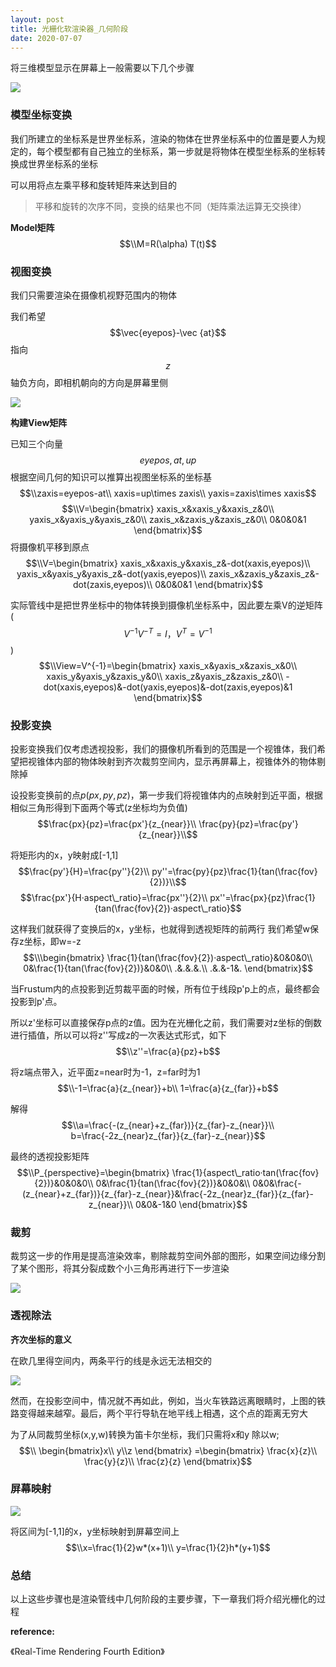 ```yaml
---
layout: post
title: 光栅化软渲染器_几何阶段
date: 2020-07-07
---
```


将三维模型显示在屏幕上一般需要以下几个步骤

![](https://pic.downk.cc/item/5f0407f214195aa5946cc07c.png)

### 模型坐标变换

我们所建立的坐标系是世界坐标系，渲染的物体在世界坐标系中的位置是要人为规定的，每个模型都有自己独立的坐标系，第一步就是将物体在模型坐标系的坐标转换成世界坐标系的坐标

可以用将点左乘平移和旋转矩阵来达到目的

> 平移和旋转的次序不同，变换的结果也不同（矩阵乘法运算无交换律）

**Model矩阵**
$$\\M=R(\alpha) T(t)$$


### 视图变换

我们只需要渲染在摄像机视野范围内的物体

我们希望 $$\vec{eyepos}-\vec {at}$$指向$$z$$轴负方向，即相机朝向的方向是屏幕里侧


![](https://www.realtimerendering.com/figures/RTR4.02.04.png)

**构建View矩阵**

已知三个向量$$eyepos,at,up$$
根据空间几何的知识可以推算出视图坐标系的坐标基
$$\\zaxis=eyepos-at\\ 
xaxis=up\times zaxis\\ 
yaxis=zaxis\times xaxis$$
$$\\V=\begin{bmatrix}
xaxis_x&xaxis_y&xaxis_z&0\\
yaxis_x&yaxis_y&yaxis_z&0\\
zaxis_x&zaxis_y&zaxis_z&0\\
0&0&0&1
\end{bmatrix}$$
将摄像机平移到原点
$$\\V=\begin{bmatrix}
xaxis_x&xaxis_y&xaxis_z&-dot(xaxis,eyepos)\\
yaxis_x&yaxis_y&yaxis_z&-dot(yaxis,eyepos)\\
zaxis_x&zaxis_y&zaxis_z&-dot(zaxis,eyepos)\\
0&0&0&1
\end{bmatrix}$$


实际管线中是把世界坐标中的物体转换到摄像机坐标系中，因此要左乘V的逆矩阵($$V^{-1}V^{-T}=I，V^T=V^{-1}$$)
$$\\View=V^{-1}=\begin{bmatrix}
xaxis_x&yaxis_x&zaxis_x&0\\
xaxis_y&yaxis_y&zaxis_y&0\\
xaxis_z&yaxis_z&zaxis_z&0\\
-dot(xaxis,eyepos)&-dot(yaxis,eyepos)&-dot(zaxis,eyepos)&1
\end{bmatrix}$$

### 投影变换


投影变换我们仅考虑透视投影，我们的摄像机所看到的范围是一个视锥体，我们希望把视锥体内部的物体映射到齐次裁剪空间内，显示再屏幕上，视锥体外的物体剔除掉




<!-- 
<!-- ![](https://www.realtimerendering.com/figures/thumb/RTR4.02.05.jpg) -->
<!-- 
- 透视投影
$$\\P_{perspective}=\begin{bmatrix}
\frac{z_{near}}{n_{w}}&0&0&0\\
0&\frac{z_{far}}{n_{h}}&0&0&\\
0&0&\frac{-(z_{near}+z_{far})}{z_{far}-z_{near}}&\frac{-2z_{near}z_{far}}{z_{far}-z_{near}}\\
0&0&-1&0
\end{bmatrix}$$

- 正交投影
$$\\P_{orthographic }\begin{bmatrix}
  \frac{1}{w}&0&0&0\\
  0&\frac{1}{h}&0&0\\
  0&0&\frac{-2}{z_{far}-z_{near}}& -\frac{z_{far}+z_{near}}{z_{far}-z_{near}}\\
  0&0&0&1
\end{bmatrix}$$

在游戏中，我们常见的调整视野的方式有调节fov（field of view），分辨率（width，height），在构造投影矩阵也应使用这些参数 -->


设投影变换前的点$p(px,py,pz)$，第一步我们将视锥体内的点映射到近平面，根据相似三角形得到下面两个等式(z坐标均为负值)
$$\frac{px}{pz}=\frac{px'}{z_{near}}\\
\frac{py}{pz}=\frac{py'}{z_{near}}\\$$


将矩形内的x，y映射成[-1,1]
$$\frac{py'}{H}=\frac{py''}{2}\\
py''=\frac{py}{pz}\frac{1}{tan(\frac{fov}{2})}\\$$
$$\frac{px'}{H·aspect\_ratio}=\frac{px''}{2}\\
px''=\frac{px}{pz}\frac{1}{tan(\frac{fov}{2})·aspect\_ratio}$$

这样我们就获得了变换后的x，y坐标，也就得到透视矩阵的前两行
我们希望w保存z坐标，即w=-z
$$\\\begin{bmatrix}
  \frac{1}{tan(\frac{fov}{2})·aspect\_ratio}&0&0&0\\
  0&\frac{1}{tan(\frac{fov}{2})}&0&0\\
  .&.&.&.\\
  .&.&-1&.
\end{bmatrix}$$

当Frustum内的点投影到近剪裁平面的时候，所有位于线段p'p上的点，最终都会投影到p'点。

所以z'坐标可以直接保存p点的z值。因为在光栅化之前，我们需要对z坐标的倒数进行插值，所以可以将z''写成z的一次表达式形式，如下
$$\\z''=\frac{a}{pz}+b$$

将z端点带入，近平面z=near时为-1，z=far时为1
$$\\-1=\frac{a}{z_{near}}+b\\
1=\frac{a}{z_{far}}+b$$

解得
$$\\a=\frac{-(z_{near}+z_{far})}{z_{far}-z_{near}}\\
b=\frac{-2z_{near}z_{far}}{z_{far}-z_{near}}$$

最终的透视投影矩阵
$$\\P_{perspective}=\begin{bmatrix}
\frac{1}{aspect\_ratio·tan(\frac{fov}{2})}&0&0&0\\
0&\frac{1}{tan(\frac{fov}{2})}&0&0&\\
0&0&\frac{-(z_{near}+z_{far})}{z_{far}-z_{near}}&\frac{-2z_{near}z_{far}}{z_{far}-z_{near}}\\
0&0&-1&0
\end{bmatrix}$$

### 裁剪

裁剪这一步的作用是提高渲染效率，剔除裁剪空间外部的图形，如果空间边缘分割了某个图形，将其分裂成数个小三角形再进行下一步渲染

![](https://www.realtimerendering.com/figures/thumb/RTR4.02.06.jpg)


### 透视除法

**齐次坐标的意义**

在欧几里得空间内，两条平行的线是永远无法相交的

![](http://www.songho.ca/math/homogeneous/files/railroad.jpg)

然而，在投影空间中，情况就不再如此，例如，当火车铁路远离眼睛时，上图的铁路变得越来越窄。最后，两个平行导轨在地平线上相遇，这个点的距离无穷大

为了从同裁剪坐标(x,y,w)转换为笛卡尔坐标，我们只需将x和y 除以w;
$$\\
\begin{bmatrix}x\\
y\\z
 \end{bmatrix}  
=\begin{bmatrix} 
\frac{x}{z}\\
\frac{y}{z}\\
\frac{z}{z}
\end{bmatrix}$$




### 屏幕映射

![](https://www.realtimerendering.com/figures/thumb/RTR4.02.07.jpg)



将区间为[-1,1]的x，y坐标映射到屏幕空间上
$$\\x=\frac{1}{2}w*(x+1)\\
y=\frac{1}{2}h*(y+1)$$


### 总结

以上这些步骤也是渲染管线中几何阶段的主要步骤，下一章我们将介绍光栅化的过程

<!-- 
>遇到的问题:
MVP不做透视除法显示正常，
MV^-1^P做透视除法显示正常 -->



**reference:**

《Real-Time Rendering Fourth Edition》
